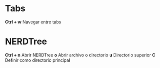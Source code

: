 # Tabs

**Ctrl + w** Navegar entre tabs

# NERDTree

**Ctrl + n** Abrir NERDTree
**o** Abrir archivo o directorio
**u** Directorio superior
**C** Definir como directorio principal